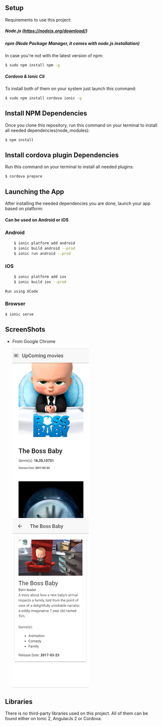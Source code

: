 ## Setup

Requirements to use this project:

##### Node.js (https://nodejs.org/download/)

##### npm (Node Package Manager, it comes with node.js installation)
In case you're not with the latest version of npm:
```sh
$ sudo npm install npm -g
```

##### Cordova & Ionic Cli
To install both of them on your system just launch this command:
```sh
$ sudo npm install cordova ionic -g
```

## Install NPM Dependencies
Once you clone this repository, run this command on your terminal to install all needed dependencies(node_modules):
```sh
$ npm install
```

## Install cordova plugin Dependencies
Run this command on your terminal to install all needed plugins:
```sh
$ cordova prepare
```

## Launching the App
After installing the needed dependencies you are done, launch your app based on platform:

#### Can be used on Android or iOS

### Android

```bash
    $ ionic platform add android
    $ ionic build android --prod
    $ ionic run android --prod
```

### iOS
```bash
    $ ionic platform add ios
    $ ionic build ios --prod
```    
    Run using XCode

### Browser
```sh
$ ionic serve
```


## ScreenShots

* From Google Chrome
  
  <img src="screenshots/img1.png" width="250"/>
  <img src="screenshots/img2.png" width="250"/>

## Libraries
There is no third-party libraries used on this project. All of them can be found either on Ionic 2, AngularJs 2 or Cordova.
